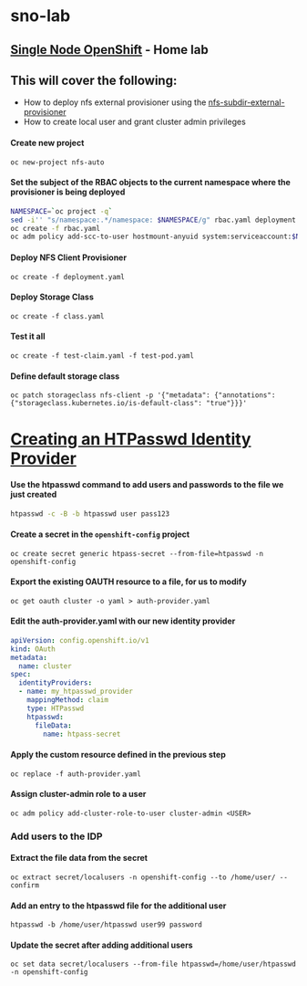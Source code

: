 # sno-lab
## [Single Node OpenShift](https://docs.openshift.com/container-platform/4.12///installing/installing_sno/install-sno-preparing-to-install-sno.html) - Home lab

## This will cover the following:
- How to deploy nfs external provisioner using the [nfs-subdir-external-provisioner](https://github.com/kubernetes-sigs/nfs-subdir-external-provisioner)
- How to create local user and grant cluster admin privileges

#### Create new project
`oc new-project nfs-auto`

#### Set the subject of the RBAC objects to the current namespace where the provisioner is being deployed
```bash
NAMESPACE=`oc project -q`
sed -i'' "s/namespace:.*/namespace: $NAMESPACE/g" rbac.yaml deployment.yaml
oc create -f rbac.yaml
oc adm policy add-scc-to-user hostmount-anyuid system:serviceaccount:$NAMESPACE:nfs-client-provisioner
```
#### Deploy NFS Client Provisioner
`oc create -f deployment.yaml`

#### Deploy Storage Class
`oc create -f class.yaml`

#### Test it all
`oc create -f test-claim.yaml -f test-pod.yaml`

#### Define default storage class
`oc patch storageclass nfs-client -p '{"metadata": {"annotations": {"storageclass.kubernetes.io/is-default-class": "true"}}}'`


# [Creating an HTPasswd Identity Provider](https://docs.openshift.com/container-platform/4.12/authentication/identity_providers/configuring-htpasswd-identity-provider.html)

#### Use the htpasswd command to add users and passwords to the file we just created
```bash
htpasswd -c -B -b htpasswd user pass123
```

#### Create a secret in the `openshift-config` project
`oc create secret generic htpass-secret --from-file=htpasswd -n openshift-config`

#### Export the existing OAUTH resource to a file, for us to modify
`oc get oauth cluster -o yaml > auth-provider.yaml`

#### Edit the auth-provider.yaml with our new identity provider
```yaml
apiVersion: config.openshift.io/v1
kind: OAuth
metadata:
  name: cluster
spec:
  identityProviders:
  - name: my_htpasswd_provider 
    mappingMethod: claim 
    type: HTPasswd
    htpasswd:
      fileData:
        name: htpass-secret 
```

#### Apply the custom resource defined in the previous step
`oc replace -f auth-provider.yaml`

#### Assign cluster-admin role to a user
`oc adm policy add-cluster-role-to-user cluster-admin <USER>`

### Add users to the IDP
#### Extract the file data from the secret
`oc extract secret/localusers -n openshift-config --to /home/user/ --confirm`

#### Add an entry to the htpasswd file for the additional user
`htpasswd -b /home/user/htpasswd user99 password`

#### Update the secret after adding additional users
`oc set data secret/localusers --from-file htpasswd=/home/user/htpasswd -n openshift-config`
